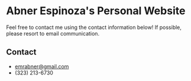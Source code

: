 # Abner Espinoza's Personal Website 

Feel free to contact me using the contact information below! If possible, please resort to email communication. 

## Contact 

* emrabner@gmail.com
* (323) 213-6730

